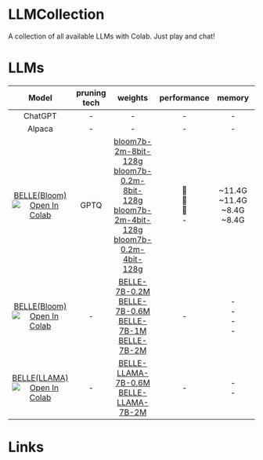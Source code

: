 # LLMCollection
A collection of all available LLMs with Colab. Just play and chat!

# LLMs
|Model|pruning tech|weights|performance|memory|speed|lang|
|:-:|:-:|:-:|:-:|:-:|:-:|:-:|
|ChatGPT|-|-|-|-|-|-|
|Alpaca|-|-|-|-|-|-|
|[BELLE(Bloom)](https://github.com/LianjiaTech/BELLE)<br>[![Open In Colab](https://colab.research.google.com/assets/colab-badge.svg)](https://colab.research.google.com/drive/11T3VoOeRtDFejwRsXWJzKpzdTEHzWO-d?usp=sharing)|GPTQ|[bloom7b-2m-8bit-128g](https://huggingface.co/BelleGroup/BELLE-7B-gptq)<br>[bloom7b-0.2m-8bit-128g](https://huggingface.co/BelleGroup/BELLE-7B-gptq)<br>[bloom7b-2m-4bit-128g](https://huggingface.co/BelleGroup/BELLE-7B-gptq)<br>[bloom7b-0.2m-4bit-128g](https://huggingface.co/BelleGroup/BELLE-7B-gptq)|:1st_place_medal:<br>:2nd_place_medal:<br>:3rd_place_medal:<br>-|~11.4G<br>~11.4G<br>~8.4G<br>~8.4G|30字/s<br>35字/s<br>50字/s<br>55字/s|:cn:|
|[BELLE(Bloom)](https://github.com/LianjiaTech/BELLE)<br>[![Open In Colab](https://colab.research.google.com/assets/colab-badge.svg)](https://colab.research.google.com/drive/1k6QKq4jVbblTm5sRbhLvvoSb16fupbC5?usp=sharing)|-|[BELLE-7B-0.2M](https://huggingface.co/BelleGroup/BELLE-7B-0.2M)<br>[BELLE-7B-0.6M](https://huggingface.co/BelleGroup/BELLE-7B-0.6M)<br>[BELLE-7B-1M](https://huggingface.co/BelleGroup/BELLE-7B-1M)<br>[BELLE-7B-2M](https://huggingface.co/BelleGroup/BELLE-7B-2M)|-|-<br>-<br>-<br>-|-<br>-<br>-<br>-|:cn:|
|[BELLE(LLAMA)](https://github.com/LianjiaTech/BELLE)<br>[![Open In Colab](https://colab.research.google.com/assets/colab-badge.svg)](https://colab.research.google.com/drive/1aqFH4_flJE_VkK_8JJE3IUMC_CDn30NJ?usp=sharing)|-|[BELLE-LLAMA-7B-0.6M](https://huggingface.co/BelleGroup/LLAMA-7B-0.6M)<br>[BELLE-LLAMA-7B-2M](https://huggingface.co/BelleGroup/BELLE-LLAMA-7B-2M)|-|-<br>-|-<br>-|:cn:|

# Links

